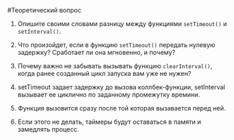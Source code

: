 #Теоретический вопрос

1. Опишите своими словами разницу между функциями `setTimeout()` и `setInterval()`.
2. Что произойдет, если в функцию `setTimeout()` передать нулевую задержку? Сработает ли она мгновенно, и почему?
3. Почему важно не забывать вызывать функцию `clearInterval()`, когда ранее созданный цикл запуска вам уже не нужен?

1. setTimeout задает задержку до вызова коллбек-функции, setInterval вызывает ее циклично по заданному промежутку времини.
2. Функция вызовится сразу после той которая вызавается перед ней.
3. Если этого не делать, таймеры будут оставаться в памяти и замедлять процесс. 